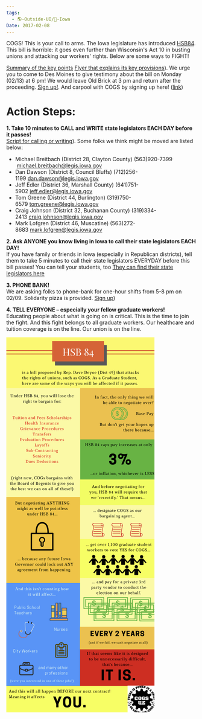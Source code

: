 ```yaml
---
tags:
  - 🌎-Outside-UI/🌽-Iowa
Date: 2017-02-08
---
```


COGS! This is your call to arms. The Iowa legislature has introduced [HSB84](https://www.legis.iowa.gov/legislation/BillBook?ga=87&ba=Sf213). This bill is horrible: it goes even further than Wisconsin's Act 10 in busting unions and attacking our workers' rights. Below are some ways to FIGHT!

[Summary of the key points](https://drive.google.com/file/d/0B6ynSIul_QywcjhZY3J6OFFwWGM/view) [Flyer that explains its key provisions](https://drive.google.com/file/d/0B6ynSIul_QywMUFrS3BnMFp6WHc/view?usp=sharing)). We urge you to come to Des Moines to give testimony about the bill on Monday (02/13) at 6 pm! We would leave Old Brick at 3 pm and return after the proceeding. [Sign up!](https://www.legis.iowa.gov/committees/publicHearings?meetingID=24398&action=viewOnlineSignup). And carpool with COGS by signing up here! ([link](https://docs.google.com/spreadsheets/d/1SCzmIOF2ZsgLaLxr7U8CzgL8GnJ8NH-KHPhd2U8MgYY/edit#gid=0))

# Action Steps:

**1. Take 10 minutes to CALL and WRITE state legislators EACH DAY before it passes!**  
[Script for calling or writing](https://docs.google.com/document/d/1XYjp5AONAhLHXluWyTOxrF-O8AeClQPm9iryjQ2qDAs/edit?usp=sharing)). Some folks we think might be moved are listed below:  
- Michael Breitbach (District 28, Clayton County) (563)920-7399  [michael.breitbach@legis.iowa.gov](mailto:michael.breitbach@legis.iowa.gov)  
- Dan Dawson (District 8, Council Bluffs) (712)256-1199 [dan.dawson@legis.iowa.gov](mailto:dan.dawson@legis.iowa.gov)  
- Jeff Edler (District 36, Marshall County) (641)751-5902 [jeff.edler@legis.iowa.gov](mailto:jeff.edler@legis.iowa.gov)  
- Tom Greene (District 44, Burlington) (319)750-6579 [tom.greene@legis.iowa.gov](mailto:tom.greene@legis.iowa.gov)  
- Craig Johnson (District 32, Buchanan County) (319)334-2413 [craig.johnson@legis.iowa.gov](mailto:craig.johnson@legis.iowa.gov)  
- Mark Lofgren (District 46, Muscatine) (563)272-8683 [mark.lofgren@legis.iowa.gov](mailto:mark.lofgren@legis.iowa.gov)

**2. Ask ANYONE you know living in Iowa to call their state legislators EACH DAY!**  
If you have family or friends in Iowa (especially in Republican districts), tell them to take 5 minutes to call their state legislators EVERYDAY before this bill passes! You can tell your students, too [They can find their state legislators here](https://l.facebook.com/l.php?u=https%3A%2F%2Fwww.legis.iowa.gov%2Flegislators%2Ffind&h=ATMt25FKtaHwBM2Kg5mF43rHbX21_wcGJ0h6RaNCwgAFrTAKDb1obFKdKNbttm9TCw9mfloeZCQCYE7Fs1-7iusqXE6qCOD5uoFmFBW_hqBtNk-VE0S-NH3zVO9g2qc0maYLd1icb9x2tkcbyiCS&enc=AZPl0DuwrwG2O65zI972pa9jv0LXGGUJzExwOATIe5kRiyB-aV_6CUJTSY1-kRr4HPUgYunjDtUtZoU0pHNtTWmR3A2PD4ua9c7sJIBys39KFR9gvPrOAH6yJNu3nkwQqPKR2hZ27NTRseV7t0qknYBqw4qDUdJ2qooGKX3cdiUppBoY5HWMgmATYgfC9PEjvo9XzGc1LFtCOP_8IlKGj9U6&s=1)

**3. PHONE BANK!**  
We are asking folks to phone-bank for one-hour shifts from 5-8 pm on 02/09. Solidarity pizza is provided. [Sign up](https://docs.google.com/spreadsheets/d/1PbPIwD45mYh2pETsEpovYi5gVRBjkdtqx9fNwOrZcX0/edit))

**4. TELL EVERYONE – especially your fellow graduate workers!**  
Educating people about what is going on is critical. This is the time to join the fight. And this fight belongs to all graduate workers. Our healthcare and tuition coverage is on the line. Our union is on the line.  


![HSB84.png](./Admin/Attachments/HSB84.png)